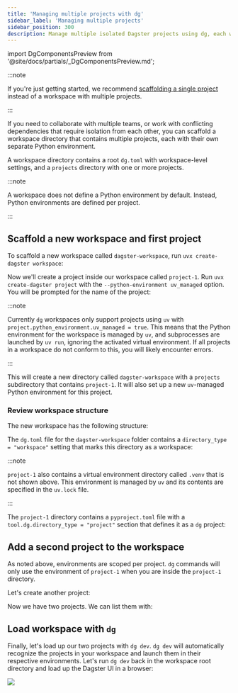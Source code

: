 ```yaml
---
title: 'Managing multiple projects with dg'
sidebar_label: 'Managing multiple projects'
sidebar_position: 300
description: Manage multiple isolated Dagster projects using dg, each with unique environments, by creating a workspace directory with create-dagster project.
---
```


import DgComponentsPreview from '@site/docs/partials/\_DgComponentsPreview.md';

<DgComponentsPreview />

:::note

If you're just getting started, we recommend [scaffolding a single project](/guides/labs/dg/creating-a-project) instead of a workspace with multiple projects.

:::

If you need to collaborate with multiple teams, or work with conflicting dependencies that require isolation from each other, you can scaffold a workspace directory that contains multiple projects, each with their own separate Python environment.

A workspace directory contains a root `dg.toml` with workspace-level settings, and a `projects` directory with one or more projects.

:::note

A workspace does not define a Python environment by default. Instead, Python environments are defined per project.

:::

## Scaffold a new workspace and first project

To scaffold a new workspace called `dagster-workspace`, run `uvx create-dagster workspace`:

<CliInvocationExample path="docs_snippets/docs_snippets/guides/dg/workspace/1-dg-scaffold-workspace.txt" />

Now we'll create a project inside our workspace called `project-1`. Run `uvx create-dagster project` with the `--python-environment uv_managed` option. You will be prompted for the name of the project:

<CliInvocationExample path="docs_snippets/docs_snippets/guides/dg/workspace/2-dg-scaffold-project.txt" />

:::note

Currently `dg` workspaces only support projects using `uv` with `project.python_environment.uv_managed = true`. This means that the Python environment for the workspace is managed by `uv`, and subprocesses are launched by `uv run`, ignoring the activated virtual environment. If all projects in a workspace do not conform to this, you will likely encounter errors.

:::

This will create a new directory called `dagster-workspace` with a `projects` subdirectory that contains `project-1`. It will also set up a new `uv`-managed Python environment for this project.

### Review workspace structure

The new workspace has the following structure:

<CliInvocationExample path="docs_snippets/docs_snippets/guides/dg/workspace/3-tree.txt" />

The `dg.toml` file for the `dagster-workspace` folder contains a `directory_type = "workspace"` setting that marks this directory as a workspace:

<CodeExample
  path="docs_snippets/docs_snippets/guides/dg/workspace/4-dg.toml"
  language="TOML"
  title="dagster-workspace/dg.toml"
/>

:::note

`project-1` also contains a virtual environment directory called `.venv` that is not shown above. This environment is managed by `uv` and its contents are specified in the `uv.lock` file.

:::

The `project-1` directory contains a `pyproject.toml` file with a
`tool.dg.directory_type = "project"` section that defines it as a `dg` project:

<CodeExample
  path="docs_snippets/docs_snippets/guides/dg/workspace/5-project-pyproject.toml"
  language="TOML"
  title="dagster-workspace/projects/project-1/pyproject.toml"
/>

## Add a second project to the workspace

As noted above, environments are scoped per project. `dg` commands will only use the environment of `project-1` when you are inside the `project-1` directory.

Let's create another project:

<CliInvocationExample path="docs_snippets/docs_snippets/guides/dg/workspace/6-scaffold-project.txt" />

Now we have two projects. We can list them with:

<CliInvocationExample path="docs_snippets/docs_snippets/guides/dg/workspace/7-project-list.txt" />

## Load workspace with `dg`

Finally, let's load up our two projects with `dg dev`. `dg dev` will automatically recognize the projects in your workspace and launch them in their respective environments. Let's run `dg dev` back in the workspace root directory and load up the Dagster UI in a browser:

<CliInvocationExample contents="cd ../.. && dg dev" />

![](/images/guides/build/projects-and-components/setting-up-a-workspace/two-projects.png)
